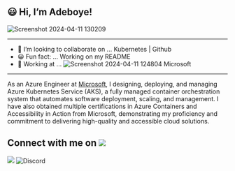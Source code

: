 ## 😃 Hi, I’m  Adeboye!
![Screenshot 2024-04-11 130209](https://github.com/fadarboye/Level-Up-Your-Profile/assets/130584349/9b7360c7-5f6a-4f0d-a0dc-4cbd08610e0b)
 
---

- 💜 I’m looking to collaborate on ... Kubernetes | Github 
- 😀 Fun fact: ... Working on my README 
- 🏬 Working at ... ![Screenshot 2024-04-11 124804](https://github.com/fadarboye/Level-Up-Your-Profile/assets/130584349/4f4e0dbc-f942-4949-87c9-598c583e9a80) Microsoft 

---

 As an Azure Engineer at [Microsoft](https://github.com/microsoft),  I designing, deploying, and managing Azure Kubernetes Service (AKS), a fully managed container orchestration system that automates software deployment, scaling, and management. I have also obtained multiple certifications in Azure Containers and Accessibility in Action from Microsoft, demonstrating my proficiency and commitment to delivering high-quality and accessible cloud solutions.

## Connect with me on   <a href="https://www.linkedin.com/in/adeboye-famurewa-700b9426/"><img src="https://img.shields.io/badge/LinkedIn-0077B5?style=for-the-badge&logo=linkedin&logoColor=white"></a> 


![](https://img.shields.io/discord/1200102601451114547?style=flat-square&logo=discord&logoColor=white&label=Discord&labelColor=blue)  ![Discord](https://img.shields.io/discord/1200102601451114547?style=flat-square&logo=Github&logoColor=white&label=Github&labelColor=blue&color=gold)


<!---
fadarboye/fadarboye is a ✨ special ✨ repository because its `README.md` (this file) appears on your GitHub profile.
You can click the Preview link to take a look at your changes.
--->
